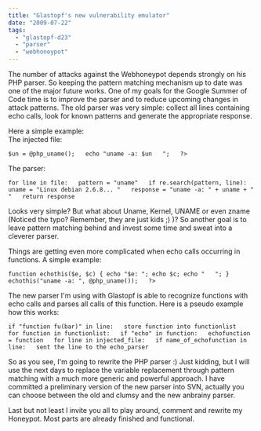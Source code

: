 ```yaml
---
title: "Glastopf's new vulnerability emulator"
date: "2009-07-22"
tags: 
  - "glastopf-d23"
  - "parser"
  - "webhoneypot"
---
```


The number of attacks against the Webhoneypot depends strongly on his PHP parser. So keeping the pattern matching mechanism up to date was one of the major future works. One of my goals for the Google Summer of Code time is to improve the parser and to reduce upcoming changes in attack patterns. The old parser was very simple: collect all lines containing echo calls, look for known patterns and generate the appropriate response.  

  
  

  
Here a simple example:  
The injected file:  
  
`$un = @php_uname();  
echo "uname -a: $un  
";  
?>`  
  
The parser:  
  
`for line in file:  
pattern = "uname"  
if re.search(pattern, line):  
uname = "Linux debian 2.6.8... "  
response = "uname -a: " + uname + "  
"  
return response`  
  
Looks very simple? But what about Uname, Kernel, UNAME or even zname (Noticed the typo? Remember, they are just kids ;) )? So another goal is to leave pattern matching behind and invest some time and sweat into a cleverer parser.  
  
Things are getting even more complicated when echo calls occurring in functions. A simple example:  
  
`function echothis($e, $c) { echo "$e: "; echo $c; echo "  
"; }  
echothis("uname -a: ", @php_uname());  
?>`  
  
The new parser I'm using with Glastopf is able to recognize functions with echo calls and parses all calls of this function. Here is a pseudo example how this works:  
  
`if "function fu(bar)" in line:  
store function into functionlist  
for function in functionlist:  
if "echo" in function:  
echofunction = function  
for line in injected_file:  
if name_of_echofunction in line:  
sent the line to the echo_parser`  
  
So as you see, I'm going to rewrite the PHP parser :) Just kidding, but I will use the next days to replace the variable replacement through pattern matching with a much more generic and powerful approach. I have committed a preliminary version of the new parser into SVN, actually you can choose between the old and clumsy and the new anbrainy parser.  
  
Last but not least I invite you all to play around, comment and rewrite my Honeypot. Most parts are already finished and functional.
